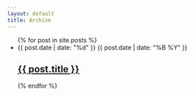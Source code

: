 ```yaml
---
layout: default
title: Archive
---
```



<div class="container">
<div class="row">
  <div class="text-center">
    <ul class="list">
       {% for post in site.posts %}
        <li class="description">
            <div class="datetime">
                <span class="day">
                    {{ post.date | date: "%d" }}
                </span>
                <span class="month-year">
                    {{ post.date | date: "%B %Y" }}
                </span>
            </div>
            <div class="post-details">
                <h2 class="title">
                    <a href="{{ site.url }}{{ post.url }}">
                        {{ post.title }}
                    </a>
                </h2>
<!--                <p class="content">{{ post.content | strip_html | truncatewords:40 }}</p>-->
            </div>
        </li>
        <div class="divider"></div>
       {% endfor %}
    </ul>
  </div>
</div>
</div>